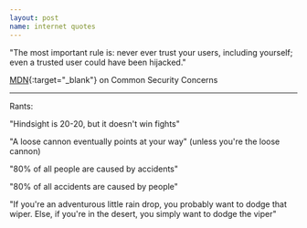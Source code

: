 ```yaml
---
layout: post
name: internet quotes
---
```


"The most important rule is: never ever trust your users, including yourself; even a trusted user could have been hijacked."

[MDN](https://developer.mozilla.org/en-US/docs/Learn/HTML/Forms/Sending_and_retrieving_form_data){:target="_blank"} on Common Security Concerns

<hr>

Rants:

"Hindsight is 20-20, but it doesn't win fights"

"A loose cannon eventually points at your way" (unless you're the loose cannon) 

"80% of all people are caused by accidents" 

"80% of all accidents are caused by people"

"If you're an adventurous little rain drop, you probably want to dodge that wiper. Else, if you're in the desert, you simply want to dodge the viper"

